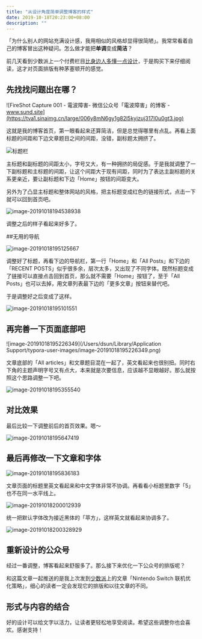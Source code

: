 ```yaml
---
title: "从设计角度简单调整博客的样式"
date: 2019-10-18T20:23:00+08:00
description: ""
---
```


「为什么别人的网站充满设计感，我用相似的风格却显得很简陋」。我常常看着自己的博客冒出这种疑问。怎么做才能把**单调**变成**简洁**？

前几天看到少数派上一个付费栏目[比身边人多懂一点设计](https://sspai.com/series/67)，于是购买下来仔细阅读，这才对页面排版有种茅塞顿开的感觉。

## 先找找问题出在哪？

![FireShot Capture 001 - 電波障害- 微信公众号「電波障害」的博客 - www.sund.site](https://tva1.sinaimg.cn/large/006y8mN6gy1g82l5kyizuj317l0u0gt3.jpg)

这就是我的博客首页，第一眼看起来还算简洁，但是总觉得哪里有点乱。再看上面标题的间距和下边文章题目之间的间距，没错，副标题太拥挤了。

![标题栏](https://tva1.sinaimg.cn/large/006y8mN6gy1g82l7st36uj30mk066mxv.jpg)

主标题和副标题的间距太小，字号又大，有一种拥挤的局促感。于是我就调整了一下副标题和主标题的间距，让这个间距大于现有间距，同时为了表达主副标题的关系更亲近，要让副标题和下边「Home」按钮的间距变大。

另外为了凸显主标题和整体网站的风格，把主标题变成红色的链接形式，点击一下就可以回到首页吧。

![image-20191018194538938](https://tva1.sinaimg.cn/large/006y8mN6gy1g82ld6jwn4j30m004c0td.jpg)

调整之后的样子看起来好多了。

##无用的导航

![image-20191018195125667](https://tva1.sinaimg.cn/large/006y8mN6gy1g82lj78bhdj30bm0dkjsv.jpg)

 调整好了标题，再看下边的导航栏，第一行「Home」和「All Posts」和下边的「RECENT POSTS」似乎很多余，层次太多，又出现了不同字体。既然标题变成了链接可以直接点击回到首页，那么就不需要「Home」按钮了，至于「All Posts」也可以去掉，用文章列表最下边的「更多文章」按钮来替代吧。

于是调整好之后变成了这样。

![image-20191018195101551](https://tva1.sinaimg.cn/large/006y8mN6gy1g82lish03jj30c00demyv.jpg)

## 再完善一下页面底部吧

![image-20191018195226349](/Users/dsun/Library/Application Support/typora-user-images/image-20191018195226349.png)

文章底部的「All articles」和文章题目混在一起了，英文看起来也很别扭。同时右下角的主题声明字号又有点大，本来就是次要信息，应该越不显眼越好。那么就按照这个思路调整一下吧。

![image-20191018195355540](https://tva1.sinaimg.cn/large/006y8mN6gy1g82llt6dqlj30zm0aodhr.jpg)

## 对比效果

最后比较一下调整前后的首页效果。嗯～

![image-20191018195647419](https://tva1.sinaimg.cn/large/006y8mN6gy1g82losgkchj31710u0ape.jpg)

## 最后再修改一下文章和字体

![image-20191018195836183](https://tva1.sinaimg.cn/large/006y8mN6gy1g82lqo60v8j316y0m2adu.jpg)

文章页面的标题里英文看起来和中文字体非常不协调。再看看小标题里数字「5」也不在同一水平线上。

![image-20191018200012939](https://tva1.sinaimg.cn/large/006y8mN6gy1g82lscitb6j316e06yabo.jpg)

统一把默认字体改为接近黑体的「苹方」，这样英文就看起来协调多了。

![image-20191018200328929](https://tva1.sinaimg.cn/large/006y8mN6gy1g82lvqsjz5j316q02gaad.jpg)



## 重新设计的公众号

经过一番调整，博客看起来舒服多了。那么接下来优化一下公众号的排版呢？

和这篇文章一起推送的是我上次发到[少数派](https://sspai.com/)上的文章「Nintendo Switch 联机优化策略」，细心的读者一定会发现它的排版和以往文章的不同。

## 形式与内容的结合

好的设计可以给文字以活力，让读者更轻松地享受阅读。希望这些调整你也会喜欢。感谢支持！